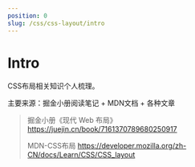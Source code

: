 ```yaml
---
position: 0
slug: /css/css-layout/intro
---
```


# Intro

CSS布局相关知识个人梳理。

主要来源：掘金小册阅读笔记 + MDN文档 + 各种文章

> 掘金小册《现代 Web 布局》 https://juejin.cn/book/7161370789680250917
> 
> MDN-CSS布局 https://developer.mozilla.org/zh-CN/docs/Learn/CSS/CSS_layout
